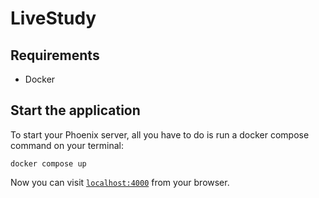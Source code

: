 # LiveStudy

## Requirements
  - Docker

## Start the application
To start your Phoenix server, all you have to do is run a docker compose command on your terminal:

```
docker compose up
```

Now you can visit [`localhost:4000`](http://localhost:4000) from your browser.
